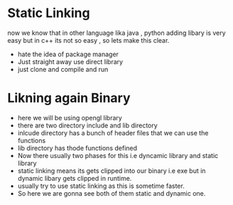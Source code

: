 # Static Linking

now we know that in other language lika java , python adding libary is very easy but in c++ its not so easy , so lets make this clear.

- hate the idea of package manager
- Just straight away use direct library
- just clone and compile and run

# Likning again Binary

- here we will be using opengl library
- there are two directory include and lib directory
- inlcude directory has a bunch of header files that we can use the functions
- lib directory has thode functions defined
- Now there usually two phases for this i.e dyncamic library and static library
- static linking means its gets clipped into our binary i.e exe but in dynamic libary gets clipped in runtime.
- usually try to use static linking as this is sometime faster.
- So here we are gonna see both of them static and dynamic one.
